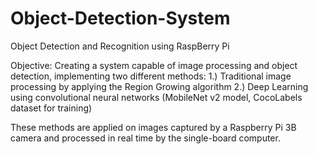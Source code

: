 # Object-Detection-System
Object Detection and Recognition using RaspBerry Pi

Objective: Creating a system capable of image processing and object detection, implementing two different methods:
1.) Traditional image processing by applying the Region Growing algorithm
2.) Deep Learning using convolutional neural networks (MobileNet v2 model, CocoLabels dataset for training)

These methods are applied on images captured by a Raspberry Pi 3B camera and processed in real time by the single-board computer.
